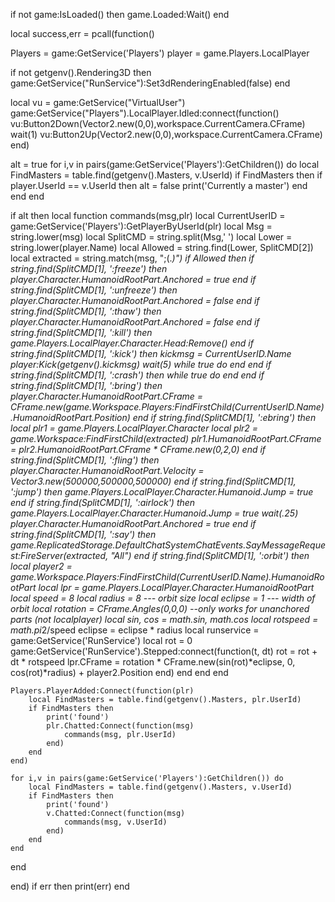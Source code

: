 if not game:IsLoaded() then
	game.Loaded:Wait()
end

local success,err = pcall(function()

Players = game:GetService('Players')
player = game.Players.LocalPlayer

if not getgenv().Rendering3D then
    game:GetService("RunService"):Set3dRenderingEnabled(false)
end

local vu = game:GetService("VirtualUser")
game:GetService("Players").LocalPlayer.Idled:connect(function()
   vu:Button2Down(Vector2.new(0,0),workspace.CurrentCamera.CFrame)
   wait(1)
   vu:Button2Up(Vector2.new(0,0),workspace.CurrentCamera.CFrame)
end)

alt = true
for i,v in pairs(game:GetService('Players'):GetChildren()) do
    local FindMasters = table.find(getgenv().Masters, v.UserId)
    if FindMasters then
	    if player.UserId == v.UserId then
		    alt = false
		    print('Currently a master')
        end
    end
end

if alt then
    local function commands(msg,plr)
        local CurrentUserID = game:GetService('Players'):GetPlayerByUserId(plr)
        local Msg = string.lower(msg)
        local SplitCMD = string.split(Msg,' ')
        local Lower = string.lower(player.Name)
        local Allowed = string.find(Lower, SplitCMD[2])
        local extracted = string.match(msg, ";(.*)")
        if Allowed then
            if string.find(SplitCMD[1], ':freeze') then
                player.Character.HumanoidRootPart.Anchored = true
            end
            if string.find(SplitCMD[1], ':unfreeze') then
                player.Character.HumanoidRootPart.Anchored = false
            end
            if string.find(SplitCMD[1], ':thaw') then
                player.Character.HumanoidRootPart.Anchored = false
            end
            if string.find(SplitCMD[1], ':kill') then
                game.Players.LocalPlayer.Character.Head:Remove()
            end
            if string.find(SplitCMD[1], ':kick') then
                    kickmsg = CurrentUserID.Name
                    player:Kick(getgenv().kickmsg)
                    wait(5)
                    while true do end
            end
            if string.find(SplitCMD[1], ':crash') then
                    while true do end
            end
            if string.find(SplitCMD[1], ':bring') then
                player.Character.HumanoidRootPart.CFrame = CFrame.new(game.Workspace.Players:FindFirstChild(CurrentUserID.Name).HumanoidRootPart.Position)
            end
            if string.find(SplitCMD[1], ':ebring') then
                local plr1 = game.Players.LocalPlayer.Character
                local plr2 = game.Workspace:FindFirstChild(extracted)
                plr1.HumanoidRootPart.CFrame = plr2.HumanoidRootPart.CFrame * CFrame.new(0,2,0)
            end
            if string.find(SplitCMD[1], ':fling') then
                player.Character.HumanoidRootPart.Velocity = Vector3.new(500000,500000,500000)
            end
	        if string.find(SplitCMD[1], ':jump') then
		        game.Players.LocalPlayer.Character.Humanoid.Jump = true
            end
	        if string.find(SplitCMD[1], ':airlock') then
		        game.Players.LocalPlayer.Character.Humanoid.Jump = true
		        wait(.25)
		        player.Character.HumanoidRootPart.Anchored = true
            end
	        if string.find(SplitCMD[1], ':say') then
		        game.ReplicatedStorage.DefaultChatSystemChatEvents.SayMessageRequest:FireServer(extracted, "All")
            end
            if string.find(SplitCMD[1], ':orbit') then
		        local player2 = game.Workspace.Players:FindFirstChild(CurrentUserID.Name).HumanoidRootPart
                local lpr = game.Players.LocalPlayer.Character.HumanoidRootPart
                local speed = 8
                local radius = 8 --- orbit size
                local eclipse = 1 --- width of orbit
                local rotation = CFrame.Angles(0,0,0) --only works for unanchored parts (not localplayer)
                local sin, cos = math.sin, math.cos
                local rotspeed = math.pi*2/speed
                eclipse = eclipse * radius
                local runservice = game:GetService('RunService')
                local rot = 0
                game:GetService('RunService').Stepped:connect(function(t, dt)
                    rot = rot + dt * rotspeed
                    lpr.CFrame = rotation * CFrame.new(sin(rot)*eclipse, 0, cos(rot)*radius) + player2.Position
                end)
            end
        end
    end

    Players.PlayerAdded:Connect(function(plr)
        local FindMasters = table.find(getgenv().Masters, plr.UserId)
        if FindMasters then
            print('found')
            plr.Chatted:Connect(function(msg)
                commands(msg, plr.UserId)
            end)
        end
    end)

    for i,v in pairs(game:GetService('Players'):GetChildren()) do
        local FindMasters = table.find(getgenv().Masters, v.UserId)
        if FindMasters then
            print('found')
            v.Chatted:Connect(function(msg)
                commands(msg, v.UserId)
            end)
        end
    end

end

end)
if err then print(err) end
